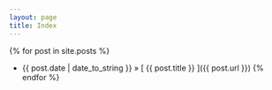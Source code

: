 ```yaml
---
layout: page
title: Index
---
```



{% for post in site.posts %}
  * {{ post.date | date_to_string }} &raquo; [ {{ post.title }} ]({{ post.url }})
{% endfor %}

